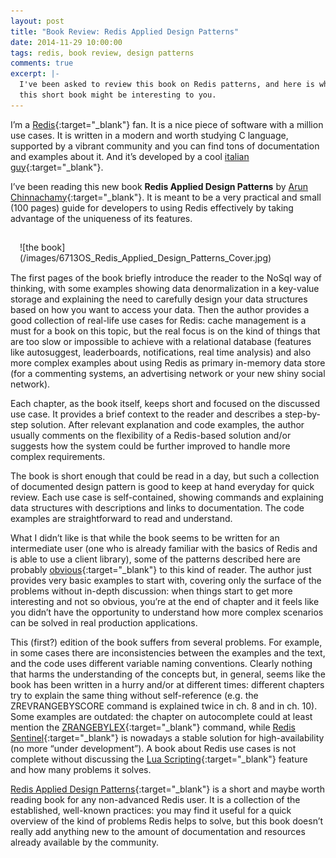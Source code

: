 ```yaml
---
layout: post
title: "Book Review: Redis Applied Design Patterns"
date: 2014-11-29 10:00:00
tags: redis, book review, design patterns
comments: true
excerpt: |-
  I've been asked to review this book on Redis patterns, and here is why I think
  this short book might be interesting to you.
---
```


I’m a [Redis](http://redis.io){:target="_blank"} fan. It is a nice piece of
software with a million use cases. It is written in a modern and worth studying
C language, supported by a vibrant community and you can find tons of
documentation and examples about it. And it’s developed by a cool [italian
guy](https://twitter.com/antirez){:target="_blank"}.

I’ve been reading this new book **Redis Applied Design Patterns** by [Arun
Chinnachamy](http://bit.ly/1yPlraY){:target="_blank"}. It is meant to be a very
practical and small (100 pages) guide for developers to using Redis effectively
by taking advantage of the uniqueness of its features.

<div style="float: left; margin: 15px" markdown="1">
![the book](/images/6713OS_Redis_Applied_Design_Patterns_Cover.jpg)
</div>

The first pages of the book briefly introduce the reader to the NoSql way of
thinking, with some examples showing data denormalization in a key-value storage
and explaining the need to carefully design your data structures based on how
you want to access your data. Then the author provides a good collection of
real-life use cases for Redis: cache management is a must for a book on this
topic, but the real focus is on the kind of things that are too slow or
impossible to achieve with a relational database (features like autosuggest,
leaderboards, notifications, real time analysis) and also more complex examples
about using Redis as primary in-memory data store (for a commenting systems, an
advertising network or your new shiny social network).

Each chapter, as the book itself, keeps short and focused on the discussed use
case. It provides a brief context to the reader and describes a step-by-step
solution. After relevant explanation and code examples, the author usually
comments on the flexibility of a Redis-based solution and/or suggests how the
system could be further improved to handle more complex requirements.

The book is short enough that could be read in a day, but such a collection of
documented design pattern is good to keep at hand everyday for quick review.
Each use case is self-contained, showing commands and explaining data structures
with descriptions and links to documentation. The code examples are
straightforward to read and understand.

What I didn’t like is that while the book seems to be written for an
intermediate user (one who is already familiar with the basics of Redis and is
able to use a client library), some of the patterns described here are probably
[obvious](http://oldblog.antirez.com/post/take-advantage-of-redis-adding-it-to-your-stack.html){:target="_blank"}
to this kind of reader. The author just provides very basic examples to start
with, covering only the surface of the problems without in-depth discussion:
when things start to get more interesting and not so obvious, you’re at the end
of chapter and it feels like you didn’t have the opportunity to understand how
more complex scenarios can be solved in real production applications.

This (first?) edition of the book suffers from several problems. For example, in
some cases there are inconsistencies between the examples and the text, and the
code uses different variable naming conventions. Clearly nothing that harms the
understanding of the concepts but, in general, seems like the book has been
written in a hurry and/or at different times: different chapters try to explain
the same thing without self-reference (e.g. the ZREVRANGEBYSCORE command is
explained twice in ch. 8 and in ch. 10). Some examples are outdated: the chapter
on autocomplete could at least mention the
[ZRANGEBYLEX](http://redis.io/commands/zrangebylex){:target="_blank"} command,
while [Redis Sentinel](http://redis.io/topics/sentinel){:target="_blank"} is
nowadays a stable solution for high-availability (no more “under development”).
A book about Redis use cases is not complete without discussing the [Lua
Scripting](http://redis.io/commands/eval){:target="_blank"} feature and how many
problems it solves.

[Redis Applied Design Patterns](http://bit.ly/1yPlraY){:target="_blank"} is a
short and maybe worth reading book for any non-advanced Redis user. It is a
collection of the established, well-known practices: you may find it useful for
a quick overview of the kind of problems Redis helps to solve, but this book
doesn’t really add anything new to the amount of documentation and resources
already available by the community.
